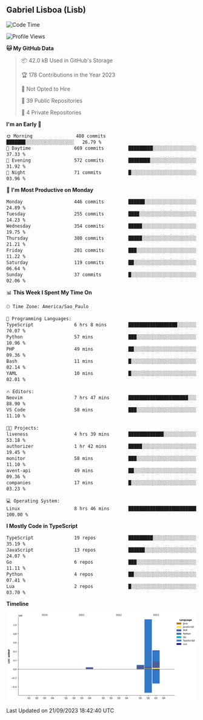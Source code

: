 ## Gabriel Lisboa (Lisb)

<!--START_SECTION:waka-->
![Code Time](http://img.shields.io/badge/Code%20Time-196%20hrs%2047%20mins-blue)

![Profile Views](http://img.shields.io/badge/Profile%20Views-0-blue)

**🐱 My GitHub Data** 

> 📦 42.0 kB Used in GitHub's Storage 
 > 
> 🏆 178 Contributions in the Year 2023
 > 
> 🚫 Not Opted to Hire
 > 
> 📜 39 Public Repositories 
 > 
> 🔑 4 Private Repositories 
 > 
**I'm an Early 🐤** 

```text
🌞 Morning                480 commits         ███████░░░░░░░░░░░░░░░░░░   26.79 % 
🌆 Daytime                669 commits         █████████░░░░░░░░░░░░░░░░   37.33 % 
🌃 Evening                572 commits         ████████░░░░░░░░░░░░░░░░░   31.92 % 
🌙 Night                  71 commits          █░░░░░░░░░░░░░░░░░░░░░░░░   03.96 % 
```
📅 **I'm Most Productive on Monday** 

```text
Monday                   446 commits         ██████░░░░░░░░░░░░░░░░░░░   24.89 % 
Tuesday                  255 commits         ████░░░░░░░░░░░░░░░░░░░░░   14.23 % 
Wednesday                354 commits         █████░░░░░░░░░░░░░░░░░░░░   19.75 % 
Thursday                 380 commits         █████░░░░░░░░░░░░░░░░░░░░   21.21 % 
Friday                   201 commits         ███░░░░░░░░░░░░░░░░░░░░░░   11.22 % 
Saturday                 119 commits         ██░░░░░░░░░░░░░░░░░░░░░░░   06.64 % 
Sunday                   37 commits          █░░░░░░░░░░░░░░░░░░░░░░░░   02.06 % 
```


📊 **This Week I Spent My Time On** 

```text
🕑︎ Time Zone: America/Sao_Paulo

💬 Programming Languages: 
TypeScript               6 hrs 8 mins        ██████████████████░░░░░░░   70.07 % 
Python                   57 mins             ███░░░░░░░░░░░░░░░░░░░░░░   10.96 % 
PHP                      49 mins             ██░░░░░░░░░░░░░░░░░░░░░░░   09.36 % 
Bash                     11 mins             █░░░░░░░░░░░░░░░░░░░░░░░░   02.14 % 
YAML                     10 mins             █░░░░░░░░░░░░░░░░░░░░░░░░   02.01 % 

🔥 Editors: 
Neovim                   7 hrs 47 mins       ██████████████████████░░░   88.90 % 
VS Code                  58 mins             ███░░░░░░░░░░░░░░░░░░░░░░   11.10 % 

🐱‍💻 Projects: 
liveness                 4 hrs 39 mins       █████████████░░░░░░░░░░░░   53.18 % 
authorizer               1 hr 42 mins        █████░░░░░░░░░░░░░░░░░░░░   19.45 % 
monitor                  58 mins             ███░░░░░░░░░░░░░░░░░░░░░░   11.10 % 
avent-api                49 mins             ██░░░░░░░░░░░░░░░░░░░░░░░   09.36 % 
companies                17 mins             █░░░░░░░░░░░░░░░░░░░░░░░░   03.23 % 

💻 Operating System: 
Linux                    8 hrs 46 mins       █████████████████████████   100.00 % 
```

**I Mostly Code in TypeScript** 

```text
TypeScript               19 repos            █████████░░░░░░░░░░░░░░░░   35.19 % 
JavaScript               13 repos            ██████░░░░░░░░░░░░░░░░░░░   24.07 % 
Go                       6 repos             ███░░░░░░░░░░░░░░░░░░░░░░   11.11 % 
Python                   4 repos             ██░░░░░░░░░░░░░░░░░░░░░░░   07.41 % 
Lua                      2 repos             █░░░░░░░░░░░░░░░░░░░░░░░░   03.70 % 
```



**Timeline**

![Lines of Code chart](https://raw.githubusercontent.com/tenlisboa/tenlisboa/main/assets/bar_graph.png)


 Last Updated on 21/09/2023 18:42:40 UTC
<!--END_SECTION:waka-->
